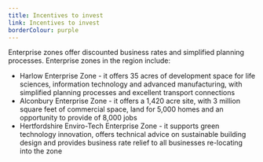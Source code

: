 ```yaml
---
title: Incentives to invest
link: Incentives to invest
borderColour: purple
---
```

Enterprise zones offer discounted business rates and simplified planning processes. Enterprise zones in the region include:


- Harlow Enterprise Zone - it offers 35 acres of development space for life sciences, information technology and advanced manufacturing, with simplified planning processes and excellent transport connections
- Alconbury Enterprise Zone - it offers a 1,420 acre site, with 3 million square feet of commercial space, land for 5,000 homes and an opportunity to provide of 8,000 jobs
- Hertfordshire Enviro-Tech Enterprise Zone - it supports green technology innovation, offers technical advice on sustainable building design and provides business rate relief to all businesses re-locating into the zone